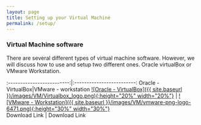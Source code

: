 ```yaml
---
layout: page
title: Setting up your Virtual Machine
permalink: /setup/
---
```


### Virtual Machine software

There are several different types of virtual machine software. However, we will discuss how to use and setup two different ones. Oracle virtualBox or VMware Workstation.

:-------------------------:|:-------------------------:
Oracle - VirtualBox|VMware - workstation
<a href="https://www.virtualbox.org/wiki/Downloads/" rel="Virtualbox">![Oracle - VirtualBox]({{ site.baseurl }}/images/VM/Virtualbox_logo.png){:height="20%" width="20%"}</a>  |  <a href="https://www.vmware.com/products/workstation-player/workstation-player-evaluation.html" rel="Virtualbox">![VMware - Workstation]({{ site.baseurl }}/images/VM/vmware-png-logo-6471.png){:height="30%" width="30%"}</a><br>
Download Link | Download Link

